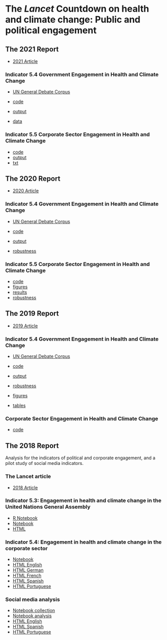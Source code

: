 # The _Lancet_ Countdown on health and climate change: Public and political engagement

## The 2021 Report

* [2021 Article](https://doi.org/10.1016/S0140-6736(21)01787-6)

### Indicator 5.4 Government Engagement in Health and Climate Change

* [UN General Debate Corpus](https://doi.org/10.7910/DVN/0TJX8Y)

* [code](report2021/UNGD_Lancet_2021/code/)
* [output](report2021/UNGD_Lancet_2021/output/)
* [data](report2021/UNGD_Lancet_2021/data/)


### Indicator 5.5 Corporate Sector Engagement in Health and Climate Change

* [code](report2021/COP_CSR/code/)
* [output](report2021/COP_CSR/output/)
* [txt](report2021/COP_CSR/txt/)

## The 2020 Report

* [2020 Article](https://doi.org/10.1016/S0140-6736(20)32290-X)

### Indicator 5.4 Government Engagement in Health and Climate Change

* [UN General Debate Corpus](https://doi.org/10.7910/DVN/0TJX8Y)

* [code](report2020/UNGD_2020/code/)
* [output](report2020/UNGD_2020/output/)
* [robustness](report2020/UNGD_2020/robustness/)


### Indicator 5.5 Corporate Sector Engagement in Health and Climate Change

* [code](report2020/COP_2020/code/)
* [figures](report2020/COP_2020/figures/)
* [results](report2020/COP_2020/results/)
* [robustness](report2020/COP_2020/robustness/)


## The 2019 Report

* [2019 Article](https://doi.org/10.1016/S0140-6736(19)32596-6)

### Indicator 5.4 Government Engagement in Health and Climate Change

* [UN General Debate Corpus](https://doi.org/10.7910/DVN/0TJX8Y)

* [code](report2019/UNGD_2019/code/)
* [output](report2019/UNGD_2019/output/)
* [robustness](report2019/UNGD_2019/robustness/)
* [figures](report2019/UNGD_2019/figures/)
* [tables](report2019/UNGD_2019/tables/)


### Corporate Sector Engagement in Health and Climate Change

* [code](report2019/COP_2019/code/)


## The 2018 Report

Analysis for the indicators of political and corporate engagement, and a pilot study of social media indicators.

### The Lancet article

* [2018 Article](https://doi.org/10.1016/S0140-6736(18)32594-7)


### Indicator 5.3: Engagement in health and climate change in the United Nations General Assembly

* [R Notebook](notebooks/Lancet.nb.html)
* [Notebook](notebooks/UN_General_Debate_Analysis.ipynb)
* [HTML](html/ungd/UN_General_Debate_Analysis.html)


### Indicator 5.4: Engagement in health and climate change in the corporate sector

* [Notebook](notebooks/Global_Compact_Analysis.ipynb)
* [HTML English](html/cops/Global_Compact_Analysis-English.html)
* [HTML German](html/cops/Global_Compact_Analysis-German.html)
* [HTML French](html/cops/Global_Compact_Analysis-French.html)
* [HTML Spanish](html/cops/Global_Compact_Analysis-Spanish.html)
* [HTML Portuguese](html/cops/Global_Compact_Analysis-Portuguese.html)

### Social media analysis

* [Notebook collection](notebooks/Twitter_Search_Collection.ipynb)
* [Notebook analysis](notebooks/Twitter_Search_Analysis.ipynb)
* [HTML English](html/tweets/Twitter_Search_Analysis-English.html)
* [HTML Spanish](html/tweets/Twitter_Search_Analysis-Spanish.html)
* [HTML Portuguese](html/tweets/Twitter_Search_Analysis-Portuguese.html)
